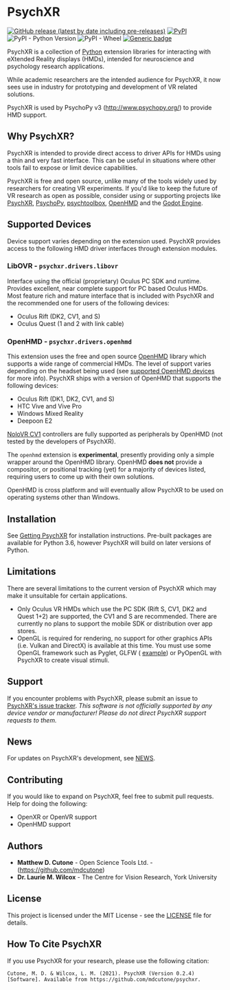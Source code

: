 # PsychXR
[![GitHub release (latest by date including pre-releases)](https://img.shields.io/github/v/release/mdcutone/psychxr?include_prereleases)](https://github.com/mdcutone/psychxr/releases)
[![PyPI](https://img.shields.io/pypi/v/psychxr)](https://pypi.org/project/psychxr/)
![PyPI - Python Version](https://img.shields.io/pypi/pyversions/psychxr)
![PyPI - Wheel](https://img.shields.io/pypi/wheel/psychxr)
[![Generic badge](https://img.shields.io/badge/supported-DK2%20|%20CV1%20|%20S%20|%20Quest-blue.svg)](https://shields.io/)

PsychXR is a collection of [Python](https://www.python.org/) extension libraries 
for interacting with eXtended Reality displays (HMDs), intended for neuroscience 
and psychology research applications.

While academic researchers are the intended audience for PsychXR, it now sees 
use in industry for prototyping and development of VR related solutions.

PsychXR is used by PsychoPy v3 (http://www.psychopy.org/) to provide HMD 
support.

## Why PsychXR?

PsychXR is intended to provide direct access to driver APIs for HMDs using a 
thin and very fast interface. This can be useful in situations where other tools 
fail to expose or limit device capabilities.

PsychXR is free and open source, unlike many of the tools widely used by 
researchers for creating VR experiments. If you'd like to keep the future of VR 
research as open as possible, consider using or supporting projects like 
[PsychXR](http://psychxr.org), [PsychoPy](https://www.psychopy.org/), 
[psychtoolbox](http://psychtoolbox.org/), [OpenHMD](http://www.openhmd.net/) and 
the [Godot Engine](https://godotengine.org/).  

## Supported Devices

Device support varies depending on the extension used. PsychXR provides access 
to the following HMD driver interfaces through extension modules.

### LibOVR - `psychxr.drivers.libovr`

Interface using the official (proprietary) Oculus PC SDK and runtime. Provides 
excellent, near complete support for PC based Oculus HMDs. Most feature rich and 
mature interface that is included with PsychXR and the recommended one for users 
of the following devices:
  * Oculus Rift (DK2, CV1, and S)
  * Oculus Quest (1 and 2 with link cable)
    
### OpenHMD - `psychxr.drivers.openhmd`

This extension uses the free and open source [OpenHMD](http://www.openhmd.net/) 
library which supports a wide range of commercial HMDs. The level of support 
varies depending on the headset being used 
(see [supported OpenHMD devices](http://www.openhmd.net/index.php/devices/) for 
more info). PsychXR ships with a version of OpenHMD that supports the following 
devices:
  * Oculus Rift (DK1, DK2, CV1, and S)
  * HTC Vive and Vive Pro
  * Windows Mixed Reality
  * Deepoon E2 
    
[NoloVR CV1](https://www.nolovr.com/productDetails?lang=en_US) 
controllers are fully supported as peripherals by OpenHMD (not tested by the 
developers of PsychXR).

The `openhmd` extension is **experimental**, presently providing only a simple 
wrapper around the OpenHMD library. OpenHMD **does not** provide a compositor, 
or positional tracking (yet) for a majority of devices listed, requiring users 
to come up with their own solutions.

OpenHMD is cross platform and will eventually allow PsychXR to be used on 
operating systems other than Windows. 

## Installation

See [Getting PsychXR](http://psychxr.org/installing.html) for installation 
instructions. Pre-built packages are available for Python 3.6, however PsychXR 
will build on later versions of Python.

## Limitations

There are several limitations to the current version of PsychXR which may make 
it unsuitable for certain applications.

* Only Oculus VR HMDs which use the PC SDK (Rift S, CV1, DK2 and Quest 1+2) are 
  supported, the CV1 and S are recommended. There are currently no plans to 
  support the mobile SDK or distribution over app stores.
* OpenGL is required for rendering, no support for other graphics APIs (i.e. 
  Vulkan and DirectX) is available at this time. You must use some OpenGL 
  framework such as Pyglet, GLFW (
  [example](https://github.com/mdcutone/psychxr/blob/master/demo/rift/libovr_headtracking.py)) 
  or PyOpenGL with PsychXR to create visual stimuli.

## Support

If you encounter problems with PsychXR, please submit an issue to 
[PsychXR's issue tracker](https://github.com/mdcutone/psychxr/issues). *This 
software is not officially supported by any device vendor or manufacturer! 
Please do not direct PsychXR support requests to them.*

## News

For updates on PsychXR's development, see 
[NEWS](https://github.com/mdcutone/psychxr/blob/master/NEWS.md).

## Contributing

If you would like to expand on PsychXR, feel free to submit pull requests. Help 
for doing the following:

* OpenXR or OpenVR support
* OpenHMD support

## Authors

* **Matthew D. Cutone** - Open Science Tools Ltd. - (https://github.com/mdcutone)
* **Dr. Laurie M. Wilcox** - The Centre for Vision Research, York University

## License

This project is licensed under the MIT License - see the [LICENSE](LICENSE) file 
for details.

## How To Cite PsychXR

If you use PsychXR for your research, please use the following citation:

```
Cutone, M. D. & Wilcox, L. M. (2021). PsychXR (Version 0.2.4) [Software]. Available from https://github.com/mdcutone/psychxr.
```

